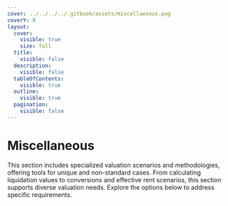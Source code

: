 ```yaml
---
cover: ../../../../.gitbook/assets/miscellaenous.png
coverY: 0
layout:
  cover:
    visible: true
    size: full
  title:
    visible: false
  description:
    visible: false
  tableOfContents:
    visible: true
  outline:
    visible: true
  pagination:
    visible: false
---
```


# Miscellaneous

This section includes specialized valuation scenarios and methodologies, offering tools for unique and non-standard cases. From calculating liquidation values to conversions and effective rent scenarios, this section supports diverse valuation needs. Explore the options below to address specific requirements.
